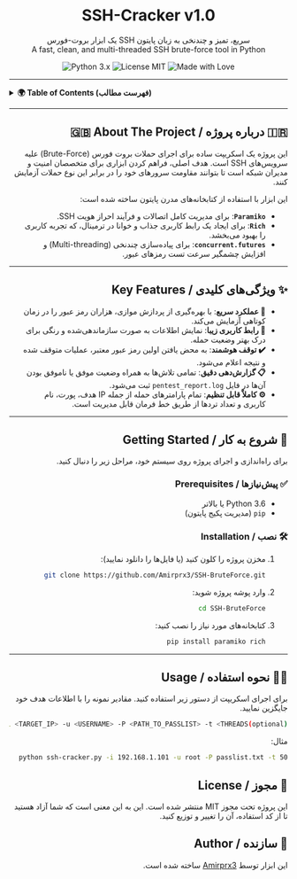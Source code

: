 <div align="center">
  <h1>SSH-Cracker v1.0</h1>
  <p>
    یک ابزار بروت-فورس SSH سریع، تمیز و چندنخی به زبان پایتون
    <br/>
    A fast, clean, and multi-threaded SSH brute-force tool in Python
  </p>

  <p>
    <img src="https://img.shields.io/badge/Python-3.x-blue.svg" alt="Python 3.x">
    <img src="https://img.shields.io/badge/License-MIT-green.svg" alt="License MIT">
    <img src="https://img.shields.io/badge/Made%20with-%E2%9D%A4%EF%B8%8F-red" alt="Made with Love">
  </p>

</div>

---

<details>
  <summary><strong>🌍 Table of Contents (فهرست مطالب)</strong></summary>
  <ol>
    <li>
        <a href="#-درباره-پروژه--about-the-project">درباره پروژه / About The Project</a>
    </li>
    <li>
        <a href="#-ویژگی‌های-کلیدی--key-features">ویژگی‌های کلیدی / Key Features</a>
    </li>
    <li>
      <a href="#-شروع-به-کار--getting-started">شروع به کار / Getting Started</a>
      <ul>
        <li><a href="#-پیش‌نیازها--prerequisites">پیش‌نیازها / Prerequisites</a></li>
        <li><a href="#-نصب--installation">نصب / Installation</a></li>
      </ul>
    </li>
    <li><a href="#-نحوه-استفاده--usage">نحوه استفاده / Usage</a></li>
    <li><a href="#️-سلب-مسئولیت-اخلاقی--ethical-disclaimer">سلب مسئولیت اخلاقی / Ethical Disclaimer</a></li>
    <li><a href="#-مجوز--license">مجوز / License</a></li>
    <li><a href="#-سازنده--author">سازنده / Author</a></li>
  </ol>
</details>

---

<div dir="rtl">

## 🇮🇷 درباره پروژه / 🇬🇧 About The Project

این پروژه یک اسکریپت ساده برای اجرای حملات بروت فورس (Brute-Force) علیه سرویس‌های SSH است. هدف اصلی، فراهم کردن ابزاری برای متخصصان امنیت و مدیران شبکه است تا بتوانند مقاومت سرورهای خود را در برابر این نوع حملات آزمایش کنند.

این ابزار با استفاده از کتابخانه‌های مدرن پایتون ساخته شده است:
* **`Paramiko`**: برای مدیریت کامل اتصالات و فرآیند احراز هویت SSH.
* **`Rich`**: برای ایجاد یک رابط کاربری جذاب و خوانا در ترمینال، که تجربه کاربری را بهبود می‌بخشد.
* **`concurrent.futures`**: برای پیاده‌سازی چندنخی (Multi-threading) و افزایش چشمگیر سرعت تست رمزهای عبور.

---

## ✨ ویژگی‌های کلیدی / Key Features

* **🚀 عملکرد سریع**: با بهره‌گیری از پردازش موازی، هزاران رمز عبور را در زمان کوتاهی آزمایش می‌کند.
* **🎨 رابط کاربری زیبا**: نمایش اطلاعات به صورت سازماندهی‌شده و رنگی برای درک بهتر وضعیت حمله.
* **✔️ توقف هوشمند**: به محض یافتن اولین رمز عبور معتبر، عملیات متوقف شده و نتیجه اعلام می‌شود.
* **📋 گزارش‌دهی دقیق**: تمامی تلاش‌ها به همراه وضعیت موفق یا ناموفق بودن آن‌ها در فایل `pentest_report.log` ثبت می‌شود.
* **⚙️ کاملاً قابل تنظیم**: تمام پارامترهای حمله از جمله IP هدف، پورت، نام کاربری و تعداد تردها از طریق خط فرمان قابل مدیریت است.

---

## 🚀 شروع به کار / Getting Started

برای راه‌اندازی و اجرای پروژه روی سیستم خود، مراحل زیر را دنبال کنید.

### ✅ پیش‌نیازها / Prerequisites

* Python 3.6 یا بالاتر
* `pip` (مدیریت پکیج پایتون)

### 🛠️ نصب / Installation

1.  مخزن پروژه را کلون کنید (یا فایل‌ها را دانلود نمایید):
    ```sh
    git clone https://github.com/Amirprx3/SSH-BruteForce.git
    ```
2.  وارد پوشه پروژه شوید:
    ```sh
    cd SSH-BruteForce
    ```
3.  کتابخانه‌های مورد نیاز را نصب کنید:
    ```sh
    pip install paramiko rich
    ```
---

## 👨‍💻 نحوه استفاده / Usage

برای اجرای اسکریپت از دستور زیر استفاده کنید. مقادیر نمونه را با اطلاعات هدف خود جایگزین نمایید.

```bash
python ssh-cracker.py -i <TARGET_IP> -u <USERNAME> -P <PATH_TO_PASSLIST> -t <THREADS(optional)>
```

مثال:
```bash
python ssh-cracker.py -i 192.168.1.101 -u root -P passlist.txt -t 50
```

## 📄 مجوز / License
این پروژه تحت مجوز MIT منتشر شده است. این به این معنی است که شما آزاد هستید تا از کد استفاده، آن را تغییر و توزیع کنید.

## 👤 سازنده / Author
این ابزار توسط [Amirprx3](https://github.com/Amirprx3) ساخته شده است.